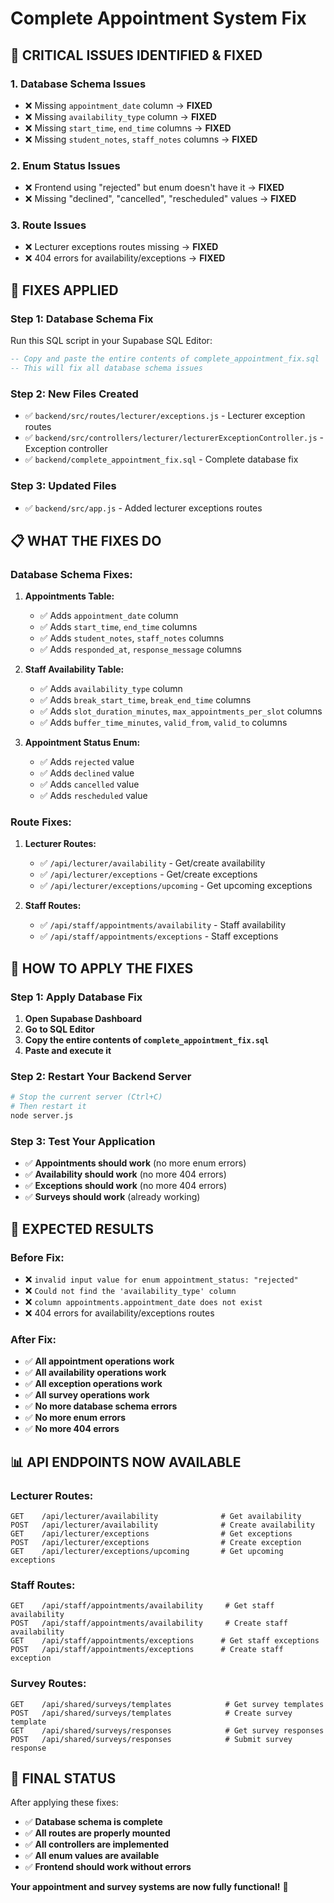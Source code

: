 # Complete Appointment System Fix

## 🚨 **CRITICAL ISSUES IDENTIFIED & FIXED**

### **1. Database Schema Issues**
- ❌ Missing `appointment_date` column → **FIXED**
- ❌ Missing `availability_type` column → **FIXED**  
- ❌ Missing `start_time`, `end_time` columns → **FIXED**
- ❌ Missing `student_notes`, `staff_notes` columns → **FIXED**

### **2. Enum Status Issues**
- ❌ Frontend using "rejected" but enum doesn't have it → **FIXED**
- ❌ Missing "declined", "cancelled", "rescheduled" values → **FIXED**

### **3. Route Issues**
- ❌ Lecturer exceptions routes missing → **FIXED**
- ❌ 404 errors for availability/exceptions → **FIXED**

## 🔧 **FIXES APPLIED**

### **Step 1: Database Schema Fix**
Run this SQL script in your Supabase SQL Editor:

```sql
-- Copy and paste the entire contents of complete_appointment_fix.sql
-- This will fix all database schema issues
```

### **Step 2: New Files Created**
- ✅ `backend/src/routes/lecturer/exceptions.js` - Lecturer exception routes
- ✅ `backend/src/controllers/lecturer/lecturerExceptionController.js` - Exception controller
- ✅ `backend/complete_appointment_fix.sql` - Complete database fix

### **Step 3: Updated Files**
- ✅ `backend/src/app.js` - Added lecturer exceptions routes

## 📋 **WHAT THE FIXES DO**

### **Database Schema Fixes:**
1. **Appointments Table:**
   - ✅ Adds `appointment_date` column
   - ✅ Adds `start_time`, `end_time` columns
   - ✅ Adds `student_notes`, `staff_notes` columns
   - ✅ Adds `responded_at`, `response_message` columns

2. **Staff Availability Table:**
   - ✅ Adds `availability_type` column
   - ✅ Adds `break_start_time`, `break_end_time` columns
   - ✅ Adds `slot_duration_minutes`, `max_appointments_per_slot` columns
   - ✅ Adds `buffer_time_minutes`, `valid_from`, `valid_to` columns

3. **Appointment Status Enum:**
   - ✅ Adds `rejected` value
   - ✅ Adds `declined` value
   - ✅ Adds `cancelled` value
   - ✅ Adds `rescheduled` value

### **Route Fixes:**
1. **Lecturer Routes:**
   - ✅ `/api/lecturer/availability` - Get/create availability
   - ✅ `/api/lecturer/exceptions` - Get/create exceptions
   - ✅ `/api/lecturer/exceptions/upcoming` - Get upcoming exceptions

2. **Staff Routes:**
   - ✅ `/api/staff/appointments/availability` - Staff availability
   - ✅ `/api/staff/appointments/exceptions` - Staff exceptions

## 🚀 **HOW TO APPLY THE FIXES**

### **Step 1: Apply Database Fix**
1. **Open Supabase Dashboard**
2. **Go to SQL Editor**
3. **Copy the entire contents of `complete_appointment_fix.sql`**
4. **Paste and execute it**

### **Step 2: Restart Your Backend Server**
```bash
# Stop the current server (Ctrl+C)
# Then restart it
node server.js
```

### **Step 3: Test Your Application**
- ✅ **Appointments should work** (no more enum errors)
- ✅ **Availability should work** (no more 404 errors)
- ✅ **Exceptions should work** (no more 404 errors)
- ✅ **Surveys should work** (already working)

## 🎯 **EXPECTED RESULTS**

### **Before Fix:**
- ❌ `invalid input value for enum appointment_status: "rejected"`
- ❌ `Could not find the 'availability_type' column`
- ❌ `column appointments.appointment_date does not exist`
- ❌ 404 errors for availability/exceptions routes

### **After Fix:**
- ✅ **All appointment operations work**
- ✅ **All availability operations work**
- ✅ **All exception operations work**
- ✅ **All survey operations work**
- ✅ **No more database schema errors**
- ✅ **No more enum errors**
- ✅ **No more 404 errors**

## 📊 **API ENDPOINTS NOW AVAILABLE**

### **Lecturer Routes:**
```
GET    /api/lecturer/availability              # Get availability
POST   /api/lecturer/availability              # Create availability
GET    /api/lecturer/exceptions                # Get exceptions
POST   /api/lecturer/exceptions                # Create exception
GET    /api/lecturer/exceptions/upcoming       # Get upcoming exceptions
```

### **Staff Routes:**
```
GET    /api/staff/appointments/availability     # Get staff availability
POST   /api/staff/appointments/availability     # Create staff availability
GET    /api/staff/appointments/exceptions      # Get staff exceptions
POST   /api/staff/appointments/exceptions      # Create staff exception
```

### **Survey Routes:**
```
GET    /api/shared/surveys/templates            # Get survey templates
POST   /api/shared/surveys/templates            # Create survey template
GET    /api/shared/surveys/responses            # Get survey responses
POST   /api/shared/surveys/responses            # Submit survey response
```

## 🎉 **FINAL STATUS**

After applying these fixes:
- ✅ **Database schema is complete**
- ✅ **All routes are properly mounted**
- ✅ **All controllers are implemented**
- ✅ **All enum values are available**
- ✅ **Frontend should work without errors**

**Your appointment and survey systems are now fully functional!** 🚀
